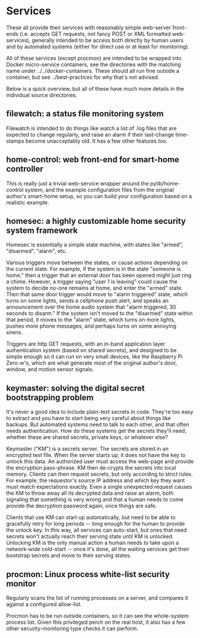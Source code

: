 
# Services

These all provide their services with reasonably simple web-server front-ends
(i.e. accepts GET requests, not fancy POST or XML formatted web-services),
generally intended to be access both directly by human users and by automated
systems (either for direct use or at least for monitoring).

All of these services (except procmon) are intended to be wrapped into Docker
micro-service containers, see the directories with the matching name under
../../docker-containers.  These should all run fine outside a container, but
see ../best-practices for why that's not advised.

Below is a quick overview, but all of these have much more details in the
individual source directories.


## filewatch: a status file monitoring system

Filewatch is intended to do things like watch a list of .log files that are
expected to change regularly, and raise an alarm if their last-change
time-stamps become unacceptably old.  It has a few other features too.


## home-control: web front-end for smart-home controller

This is really just a trivial web-service wrapper around the
pylib/home-control system, and the example configuration files from the
original author's smart-home setup, so you can build your configuration based
on a realistic example.


## homesec: a highly customizable home security system framework

Homesec is essentially a simple state machine, with states like "armed",
"disarmed", "alarm", etc.

Various triggers move between the states, or cause actions depending on the
current state.  For example, if the system is in the state "someone is home,"
then a trigger that an external door has been opened might just ring a chime.
However, a trigger saying "user 1 is leaving" could cause the system to decide
no-one remains at home, and enter the "armed" state.  Then that same door
trigger would move to "alarm triggered" state, which turns on some lights,
sends a cellphone push alert, and speaks an announcement over the home audio
system that "alarm triggered, 30 seconds to disarm."  If the system isn't
moved to the "disarmed" state within that period, it moves to the "alarm"
state, which turns on more lights, pushes more phone messages, and perhaps
turns on some annoying sirens.

Triggers are http GET requests, with an in-band application layer
authentication system (based on shared secrets), and designed to be simple
enough so it can run on very small devices, like the Raspberry Pi Zero-w's,
which are what generate most of the original author's door, window, and motion
sensor signals.


## keymaster: solving the digital secret bootstrapping problem

It's never a good idea to include plain-text secrets in code.  They're too
easy to extract and you have to start being very careful about things like
backups.  But automated systems need to talk to each other, and that often
needs authentication.  How do these systems get the secrets they'll need,
whether these are shared secrets, private keys, or whatever else?

Keymaster ("KM") is a secrets server.  The secrets are stored in an encrypted
text file.  When the server starts up, it does not have the key to unlock this
data.  An authorized user must access the web-page and provide the encryption
pass-phrase.  KM then de-crypts the secrets into local memory.  Clients can
then request secrets, but only according to strict rules.  For example, the
requestor's source IP address and which key they want must match expectations
exactly.  Even a single unexpected request causes the KM to throw away all its
decrypted data and raise an alarm, both signaling that something is very wrong
and that a human needs to come provide the decryption password again, once
things are safe.

Clients that use KM can start up automatically, but need to be able to
gracefully retry for long periods -- long enough for the human to provide the
unlock key.  In this way, all services can auto-start, but ones that need
secrets won't actually reach their serving state until KM is unlocked.
Unlocking KM is the only manual action a human needs to take upon a
network-wide cold-start -- once it's done, all the waiting services get their
bootstrap secrets and move to their serving states.


## procmon: Linux process white-list security monitor

Regularly scans the list of running processes on a server, and compares it
against a configured allow-list.

Procmon has to be run outside containers, so it can see the whole-system
process list.  Given this privileged perch on the real host, it also has a few
other security-monitoring type checks it can perform.
